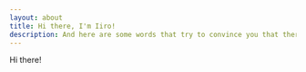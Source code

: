 ```yaml
---
layout: about
title: Hi there, I'm Iiro!
description: And here are some words that try to convince you that there's a real person who cares behind all of this.
---
```


Hi there!